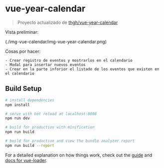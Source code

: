 # vue-year-calendar

> Proyecto actualizado de [thgh/vue-year-calendar](https://github.com/thgh/vue-year-calendar)

Vista preliminar:

(./img-vue-calendar/img-vue-year-calendar.png)


Cosas por hacer:

    - Crear registro de eventos y mostrarlos en el calendario
    - Modal para insertar nuevos eventos
    - Crear en la parte inforior el listado de los eventos que existen en el calendario

## Build Setup

``` bash
# install dependencies
npm install

# serve with hot reload at localhost:8080
npm run dev

# build for production with minification
npm run build

# build for production and view the bundle analyzer report
npm run build --report

```

For a detailed explanation on how things work, check out the [guide](http://vuejs-templates.github.io/webpack/) and [docs for vue-loader](http://vuejs.github.io/vue-loader).
